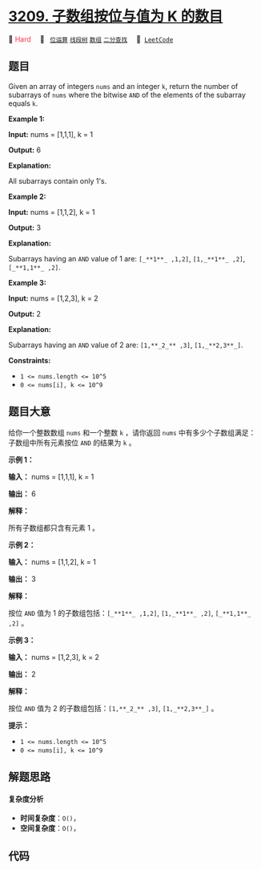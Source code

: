 # [3209. 子数组按位与值为 K 的数目](https://leetcode.com/problems/number-of-subarrays-with-and-value-of-k)

🔴 <font color=#ff334b>Hard</font>&emsp; 🔖&ensp; [`位运算`](/tag/bit-manipulation.md) [`线段树`](/tag/segment-tree.md) [`数组`](/tag/array.md) [`二分查找`](/tag/binary-search.md)&emsp; 🔗&ensp;[`LeetCode`](https://leetcode.com/problems/number-of-subarrays-with-and-value-of-k)

## 题目

Given an array of integers `nums` and an integer `k`, return the number of
subarrays of `nums` where the bitwise `AND` of the elements of the subarray
equals `k`.



**Example 1:**

**Input:** nums = [1,1,1], k = 1

**Output:** 6

**Explanation:**

All subarrays contain only 1's.

**Example 2:**

**Input:** nums = [1,1,2], k = 1

**Output:** 3

**Explanation:**

Subarrays having an `AND` value of 1 are: `[_**1**_ ,1,2]`, `[1,_**1**_ ,2]`,
`[_**1,1**_ ,2]`.

**Example 3:**

**Input:** nums = [1,2,3], k = 2

**Output:** 2

**Explanation:**

Subarrays having an `AND` value of 2 are: `[1,**_2_** ,3]`, `[1,_**2,3**_]`.



**Constraints:**

  * `1 <= nums.length <= 10^5`
  * `0 <= nums[i], k <= 10^9`


## 题目大意

给你一个整数数组 `nums` 和一个整数 `k` ，请你返回 `nums` 中有多少个子数组满足：子数组中所有元素按位 `AND` 的结果为 `k` 。



**示例 1：**

**输入：** nums = [1,1,1], k = 1

**输出：** 6

**解释：**

所有子数组都只含有元素 1 。

**示例 2：**

**输入：** nums = [1,1,2], k = 1

**输出：** 3

**解释：**

按位 `AND` 值为 1 的子数组包括：`[_**1**_ ,1,2]`, `[1,_**1**_ ,2]`, `[_**1,1**_ ,2]` 。

**示例 3：**

**输入：** nums = [1,2,3], k = 2

**输出：** 2

**解释：**

按位 `AND` 值为 2 的子数组包括：`[1,**_2_** ,3]`, `[1,_**2,3**_]` 。



**提示：**

  * `1 <= nums.length <= 10^5`
  * `0 <= nums[i], k <= 10^9`


## 解题思路

#### 复杂度分析

- **时间复杂度**：`O()`，
- **空间复杂度**：`O()`，

## 代码

```javascript

```